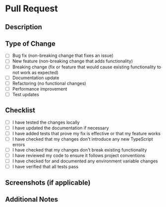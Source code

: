 # Pull Request

## Description

<!--
Provide a clear and concise description of the changes made in this PR.
What problem does it solve? What feature does it add?
-->

## Type of Change

<!-- Mark the appropriate option with an 'x' (no spaces around x) -->

- [ ] Bug fix (non-breaking change that fixes an issue)
- [ ] New feature (non-breaking change that adds functionality)
- [ ] Breaking change (fix or feature that would cause existing functionality to not work as expected)
- [ ] Documentation update
- [ ] Refactoring (no functional changes)
- [ ] Performance improvement
- [ ] Test updates

## Checklist

<!-- Mark items with an 'x' (no spaces around x) -->

- [ ] I have tested the changes locally
- [ ] I have updated the documentation if necessary
- [ ] I have added tests that prove my fix is effective or that my feature works
- [ ] I have checked that my changes don't introduce any new TypeScript errors
- [ ] I have checked that my changes don't break existing functionality
- [ ] I have reviewed my code to ensure it follows project conventions
- [ ] I have checked for and documented any environment variable changes
- [ ] I have verified that all tests pass

## Screenshots (if applicable)

<!-- Add screenshots to help explain your changes if UI is affected -->

## Additional Notes

<!-- Add any other information about the PR here -->
